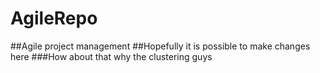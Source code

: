 # AgileRepo
##Agile project management
##Hopefully it is possible to make changes here
###How about that
why the clustering guys


